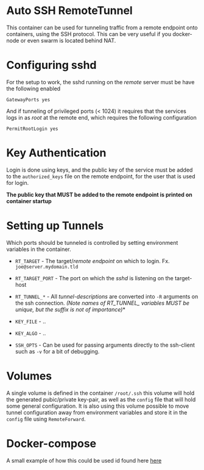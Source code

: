 Auto SSH RemoteTunnel
=====================
This container can be used for tunneling traffic from a remote endpoint onto
containers, using the SSH protocol.
This can be very useful if you docker-node or even swarm is located behind NAT.

Configuring sshd
================
For the setup to work, the sshd running on the _remote_ server must be have the
following enabled
```
GatewayPorts yes
```
And if tunneling of privileged ports (< 1024) it requires that the services
logs in as *root* at the remote end, which requires the following configuration
```
PermitRootLogin yes
```

Key Authentication
==================
Login is done using keys, and the public key of the service must be added to the
`authorized_keys` file on the remote endpoint, for the user that is used for
login.

**The public key that MUST be added to the remote endpoint is printed on
container startup**

Setting up Tunnels
==================
Which ports should be tunneled is controlled by setting environment variables
in the container.
- `RT_TARGET` - The target/_remote endpoint_ on which to login.
  Fx. `joe@server.mydomain.tld`
- `RT_TARGET_PORT` - The port on which the *sshd* is listening on the target-host
- `RT_TUNNEL_*` - All _tunnel-descriptions_ are converted into `-R` arguments on
  the ssh connection. **(Note names of RT_TUNNEL_* variables MUST be unique, but
  the suffix is not of importance)**

- `KEY_FILE` - ..
- `KEY_ALGO` - ..
- `SSH_OPTS` - Can be used for passing arguments directly to the ssh-client such
  as `-v` for a bit of debugging.

Volumes
=======
A single volume is defined in the container `/root/.ssh` this volume will hold
the generated pubic/private key-pair, as well as the `config` file that will
hold some general configuration.
It is also using this volume possible to move tunnel configuration away from
environment variables and store it in the `config` file using `RemoteForward`.

Docker-compose
==============
A small example of how this could be used id found here [here](docker-compose.yml)
